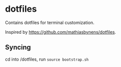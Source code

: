 # dotfiles
Contains dotfiles for terminal customization.

Inspired by https://github.com/mathiasbynens/dotfiles. 

## Syncing
cd into /dotfiles, run 
```source bootstrap.sh```